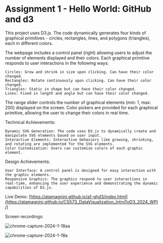 Assignment 1 - Hello World: GitHub and d3  
===

This project uses D3.js. The code dynamically generates four kinds of graphical primitives - circles, rectangles, lines, and polygons (triangles), each in different colors.

The webpage includes a control panel (right) allowing users to adjust the number of elements displayed and their colors. Each graphical primitive responds to user interactions in the following ways:
    
    Circles: Grow and shrink in size upon clicking. Can have their color changed.
    Rectangles: Rotate continuously upon clicking. Can have their color changed.
    Triangles: Static in shape but can have their color changed.
    Lines: Fixed in length and angle but can have their color changed.
    
The range slider controls the number of graphical elements (min: 1, max: 200) displayed on the screen. Color pickers are provided for each graphical primitive, allowing the user to change their colors in real time.

Technical Achievements:
    
    Dynamic SVG Generation: The code uses D3.js to dynamically create and manipulate SVG elements based on user input.
    Interactive Elements: Interactive behaviors like growing, shrinking, and rotating are implemented for the SVG elements.
    Color Customization: Users can customize colors of each graphic element.

Design Achievements:
   
    User Interface: A control panel is designed for easy interaction with the graphic elements.
    Responsive Graphics: The graphics respond to user interactions in real-time, enhancing the user experience and demonstrating the dynamic capabilities of D3.js.

Live Demo: [https://atamagnini.github.io/a1-ghd3/index.html](https://atamagnini.github.io/CS573_DataVisualization_IntroToD3_2024_WPI/)

Screen recordings:

![chrome-capture-2024-1-18aa](https://github.com/atamagnini/a1-ghd3/assets/54758161/d9fbc146-3183-451c-8fd7-96499de0ca70)

![chrome-capture-2024-1-18a](https://github.com/atamagnini/a1-ghd3/assets/54758161/8470ec58-0970-4a93-9860-f8aa3f0cacd8)

